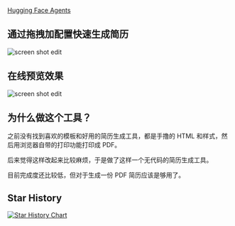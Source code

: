 [Hugging Face Agents
](https://cdn-uploads.huggingface.co/production/uploads/noauth/P6DboJDpiR0Zad75RgZZt.webp)



































## 通过拖拽加配置快速生成简历

![screen shot edit](.github/screen-shot-edit.png)

## 在线预览效果

![screen shot edit](.github/screen-shot-preview.png)

## 为什么做这个工具？

之前没有找到喜欢的模板和好用的简历生成工具，都是手撸的 HTML 和样式，然后用浏览器自带的打印功能打印成 PDF。

后来觉得这样改起来比较麻烦，于是做了这样一个无代码的简历生成工具。

目前完成度还比较低，但对于生成一份 PDF 简历应该是够用了。

## Star History

[![Star History Chart](https://api.star-history.com/svg?repos=Arman19941113/dnd-resume&type=Date)](https://star-history.com/#Arman19941113/dnd-resume&Date)

